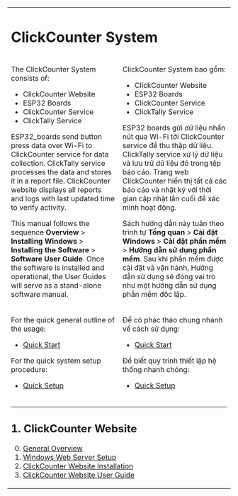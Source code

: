 <table style="border-style: none">
<tr style="border-style: none">
<td colspan=2 valign="top" style="border-style: none">

# ClickCounter System

</td>
</tr>
<tr style="border-style: none">
<td valign="top" width="50%" style="border-style: none">

The ClickCounter System consists of:

- ClickCounter Website
- ESP32 Boards
- ClickCounter Service
- ClickTally Service

ESP32_boards send button press data over Wi-Fi to ClickCounter service for data collection. ClickTally service processes the data and stores it in a report file. ClickCounter website displays all reports and logs with last updated time to verify activity.

This manual follows the sequence __Overview__ > __Installing Windows__ > __Installing the Software__ > __Software User Guide__. Once the software is installed and operational, the User Guides will serve as a stand-alone software manual.

</td>
<td valign="top" width="50%" style="border-style: none">

ClickCounter System bao gồm:

- ClickCounter Website
- ESP32 Boards
- ClickCounter Service
- ClickTally Service

ESP32 boards gửi dữ liệu nhấn nút qua Wi-Fi tới ClickCounter service để thu thập dữ liệu. ClickTally service xử lý dữ liệu và lưu trữ dữ liệu đó trong tệp báo cáo. Trang web ClickCounter hiển thị tất cả các báo cáo và nhật ký với thời gian cập nhật lần cuối để xác minh hoạt động.

Sách hướng dẫn này tuân theo trình tự __Tổng quan__ > __Cài đặt Windows__ > __Cài đặt phần mềm__ > __Hướng dẫn sử dụng phần mềm__. Sau khi phần mềm được cài đặt và vận hành, Hướng dẫn sử dụng sẽ đóng vai trò như một hướng dẫn sử dụng phần mềm độc lập.

</td>
</tr>
<tr style="border-style: none">
<td valign="top" width="50%" style="border-style: none">

For the quick general outline of the usage:

- [Quick Start](Quick%20Start.md)

For the quick system setup procedure:

- [Quick Setup](Quick%20Setup.md)

</td>
<td valign="top" width="50%" style="border-style: none">

Để có phác thảo chung nhanh về cách sử dụng:

- [Quick Start](Quick%20Start.md)

Để biết quy trình thiết lập hệ thống nhanh chóng:

- [Quick Setup](Quick%20Setup.md)

</td>
</tr>

<tr style="border-style: none">
<td colspan=2 valign="top" width="100%" style="border-style: none">

---

## 1. ClickCounter Website

0. [General Overview](1.%20ClickCounter%20Website/0.%20General%20Overview.md)
1. [Windows Web Server Setup](1.%20ClickCounter%20Website/1.%20Windows%20Web%20Server%20Setup.md)
2. [ClickCounter Website Installation](1.%20ClickCounter%20Website/2.%20ClickCounter%20Website%20Installation.md)
3. [ClickCounter Website User Guide](1.%20ClickCounter%20Website/3.%20ClickCounter%20Website%20User%20Guide.md)

</td>
</tr>
</table>
